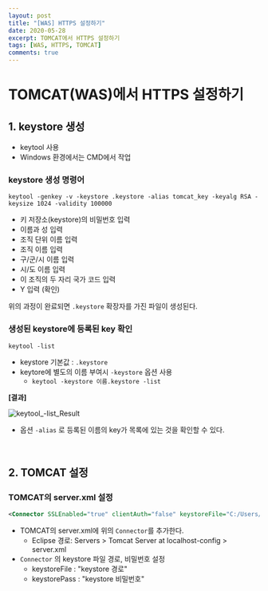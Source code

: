 ```yaml
---
layout: post
title: "[WAS] HTTPS 설정하기"
date: 2020-05-28
excerpt: TOMCAT에서 HTTPS 설정하기
tags: [WAS, HTTPS, TOMCAT]
comments: true
---
```


# TOMCAT(WAS)에서 HTTPS 설정하기

## 1. keystore 생성
- keytool 사용
- Windows 환경에서는 CMD에서 작업

### keystore 생성 명령어

`keytool -genkey -v -keystore .keystore -alias tomcat_key -keyalg RSA -keysize 1024 -validity 100000`

- 키 저장소(keystore)의 비밀번호 입력
- 이름과 성 입력
- 조직 단위 이름 입력
- 조직 이름 입력
- 구/군/시 이름 입력
- 시/도 이름 입력
- 이 조직의 두 자리 국가 코드 입력
- Y 입력 (확인)

위의 과정이 완료되면 `.keystore` 확장자를 가진 파일이 생성된다.


### 생성된 keystore에 등록된 key 확인

`keytool -list`

- keystore 기본값 : `.keystore`
- keytore에 별도의 이름 부여시 `-keystore` 옵션 사용
  + `keytool -keystore 이름.keystore -list`

**[결과]**

![keytool_-list_Result](https://user-images.githubusercontent.com/34757921/83148187-9eeda580-a133-11ea-8067-4130c62c90cc.PNG)

- 옵션 `-alias` 로 등록된 이름의 key가 목록에 있는 것을 확인할 수 있다.

<br>

## 2. TOMCAT 설정

### TOMCAT의 server.xml 설정
```xml
<Connector SSLEnabled="true" clientAuth="false" keystoreFile="C:/Users/.keystore" keystorePass="changeit" maxThreads="150" port="8443" protocol="HTTP/1.1" scheme="https" secure="true" sslProtocol="TLS"/>
```

- TOMCAT의 server.xml에 위의 `Connector`를 추가한다.
  + Eclipse 경로: Servers > Tomcat Server at localhost-config > server.xml
- `Connector` 의 keystore 파일 경로, 비밀번호 설정
  + keystoreFile : "keystore 경로"
  + keystorePass : "keystore 비밀번호"
